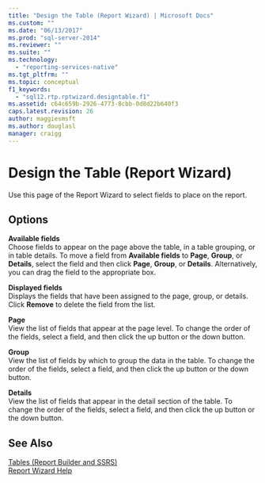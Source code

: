 ```yaml
---
title: "Design the Table (Report Wizard) | Microsoft Docs"
ms.custom: ""
ms.date: "06/13/2017"
ms.prod: "sql-server-2014"
ms.reviewer: ""
ms.suite: ""
ms.technology: 
  - "reporting-services-native"
ms.tgt_pltfrm: ""
ms.topic: conceptual
f1_keywords: 
  - "sql12.rtp.rptwizard.designtable.f1"
ms.assetid: c64c659b-2926-4773-8cbb-0d8d22b640f3
caps.latest.revision: 26
author: maggiesmsft
ms.author: douglasl
manager: craigg
---
```

# Design the Table (Report Wizard)
  Use this page of the Report Wizard to select fields to place on the report.  
  
## Options  
 **Available fields**  
 Choose fields to appear on the page above the table, in a table grouping, or in table details. To move a field from **Available fields** to **Page**, **Group**, or **Details**, select the field and then click **Page**, **Group**, or **Details**. Alternatively, you can drag the field to the appropriate box.  
  
 **Displayed fields**  
 Displays the fields that have been assigned to the page, group, or details. Click **Remove** to delete the field from the list.  
  
 **Page**  
 View the list of fields that appear at the page level. To change the order of the fields, select a field, and then click the up button or the down button.  
  
 **Group**  
 View the list of fields by which to group the data in the table. To change the order of the fields, select a field, and then click the up button or the down button.  
  
 **Details**  
 View the list of fields that appear in the detail section of the table. To change the order of the fields, select a field, and then click the up button or the down button.  
  
## See Also  
 [Tables &#40;Report Builder  and SSRS&#41;](report-design/tables-report-builder-and-ssrs.md)   
 [Report Wizard Help](../../2014/reporting-services/report-wizard-help.md)  
  
  
